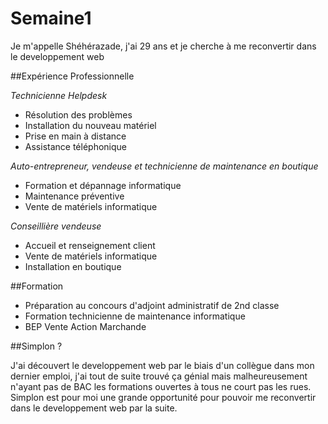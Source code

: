 # Semaine1


Je m'appelle Shéhérazade, j'ai 29 ans et je cherche à me reconvertir dans le developpement web 

##Expérience Professionnelle

*Technicienne Helpdesk*

* Résolution des problèmes
* Installation du nouveau matériel
* Prise en main à distance
* Assistance téléphonique

*Auto-entrepreneur, vendeuse et technicienne de maintenance en boutique*

* Formation et dépannage informatique
* Maintenance préventive
* Vente de matériels informatique

*Conseillière vendeuse*

* Accueil et renseignement client
* Vente de matériels informatique
* Installation en boutique

##Formation

* Préparation au concours d'adjoint administratif de 2nd classe
* Formation technicienne de maintenance informatique
* BEP Vente Action Marchande

##Simplon ?

J'ai découvert le developpement web par le biais d'un collègue dans mon dernier emploi, j'ai tout de suite trouvé ça génial mais malheureusement n'ayant pas de BAC les formations ouvertes à tous ne court pas les rues.
Simplon est pour moi une grande opportunité pour pouvoir me reconvertir dans le developpement web par la suite.
